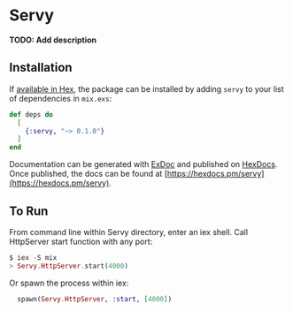 # Servy

**TODO: Add description**

## Installation

If [available in Hex](https://hex.pm/docs/publish), the package can be installed
by adding `servy` to your list of dependencies in `mix.exs`:

```elixir
def deps do
  [
    {:servy, "~> 0.1.0"}
  ]
end
```

Documentation can be generated with [ExDoc](https://github.com/elixir-lang/ex_doc)
and published on [HexDocs](https://hexdocs.pm). Once published, the docs can
be found at [https://hexdocs.pm/servy](https://hexdocs.pm/servy).

## To Run

From command line within Servy directory, enter an iex shell.
Call HttpServer start function with any port:

```elixir
$ iex -S mix
> Servy.HttpServer.start(4000)
```

Or spawn the process within iex:

```elixir
  spawn(Servy.HttpServer, :start, [4000])
```
